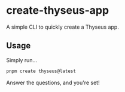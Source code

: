 # create-thyseus-app

A simple CLI to quickly create a Thyseus app.

## Usage

Simply run...

```sh
pnpm create thyseus@latest
```

Answer the questions, and you're set!
